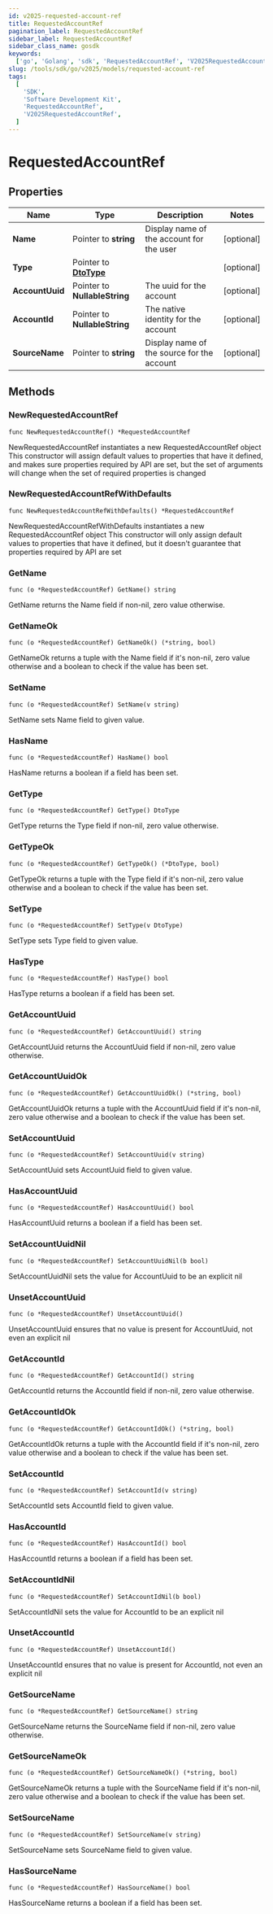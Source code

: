 ```yaml
---
id: v2025-requested-account-ref
title: RequestedAccountRef
pagination_label: RequestedAccountRef
sidebar_label: RequestedAccountRef
sidebar_class_name: gosdk
keywords:
  ['go', 'Golang', 'sdk', 'RequestedAccountRef', 'V2025RequestedAccountRef']
slug: /tools/sdk/go/v2025/models/requested-account-ref
tags:
  [
    'SDK',
    'Software Development Kit',
    'RequestedAccountRef',
    'V2025RequestedAccountRef',
  ]
---
```


# RequestedAccountRef

## Properties

| Name | Type | Description | Notes |
| --- | --- | --- | --- |
| **Name** | Pointer to **string** | Display name of the account for the user | [optional] |
| **Type** | Pointer to [**DtoType**](dto-type) |  | [optional] |
| **AccountUuid** | Pointer to **NullableString** | The uuid for the account | [optional] |
| **AccountId** | Pointer to **NullableString** | The native identity for the account | [optional] |
| **SourceName** | Pointer to **string** | Display name of the source for the account | [optional] |

## Methods

### NewRequestedAccountRef

`func NewRequestedAccountRef() *RequestedAccountRef`

NewRequestedAccountRef instantiates a new RequestedAccountRef object This constructor will assign default values to properties that have it defined, and makes sure properties required by API are set, but the set of arguments will change when the set of required properties is changed

### NewRequestedAccountRefWithDefaults

`func NewRequestedAccountRefWithDefaults() *RequestedAccountRef`

NewRequestedAccountRefWithDefaults instantiates a new RequestedAccountRef object This constructor will only assign default values to properties that have it defined, but it doesn't guarantee that properties required by API are set

### GetName

`func (o *RequestedAccountRef) GetName() string`

GetName returns the Name field if non-nil, zero value otherwise.

### GetNameOk

`func (o *RequestedAccountRef) GetNameOk() (*string, bool)`

GetNameOk returns a tuple with the Name field if it's non-nil, zero value otherwise and a boolean to check if the value has been set.

### SetName

`func (o *RequestedAccountRef) SetName(v string)`

SetName sets Name field to given value.

### HasName

`func (o *RequestedAccountRef) HasName() bool`

HasName returns a boolean if a field has been set.

### GetType

`func (o *RequestedAccountRef) GetType() DtoType`

GetType returns the Type field if non-nil, zero value otherwise.

### GetTypeOk

`func (o *RequestedAccountRef) GetTypeOk() (*DtoType, bool)`

GetTypeOk returns a tuple with the Type field if it's non-nil, zero value otherwise and a boolean to check if the value has been set.

### SetType

`func (o *RequestedAccountRef) SetType(v DtoType)`

SetType sets Type field to given value.

### HasType

`func (o *RequestedAccountRef) HasType() bool`

HasType returns a boolean if a field has been set.

### GetAccountUuid

`func (o *RequestedAccountRef) GetAccountUuid() string`

GetAccountUuid returns the AccountUuid field if non-nil, zero value otherwise.

### GetAccountUuidOk

`func (o *RequestedAccountRef) GetAccountUuidOk() (*string, bool)`

GetAccountUuidOk returns a tuple with the AccountUuid field if it's non-nil, zero value otherwise and a boolean to check if the value has been set.

### SetAccountUuid

`func (o *RequestedAccountRef) SetAccountUuid(v string)`

SetAccountUuid sets AccountUuid field to given value.

### HasAccountUuid

`func (o *RequestedAccountRef) HasAccountUuid() bool`

HasAccountUuid returns a boolean if a field has been set.

### SetAccountUuidNil

`func (o *RequestedAccountRef) SetAccountUuidNil(b bool)`

SetAccountUuidNil sets the value for AccountUuid to be an explicit nil

### UnsetAccountUuid

`func (o *RequestedAccountRef) UnsetAccountUuid()`

UnsetAccountUuid ensures that no value is present for AccountUuid, not even an explicit nil

### GetAccountId

`func (o *RequestedAccountRef) GetAccountId() string`

GetAccountId returns the AccountId field if non-nil, zero value otherwise.

### GetAccountIdOk

`func (o *RequestedAccountRef) GetAccountIdOk() (*string, bool)`

GetAccountIdOk returns a tuple with the AccountId field if it's non-nil, zero value otherwise and a boolean to check if the value has been set.

### SetAccountId

`func (o *RequestedAccountRef) SetAccountId(v string)`

SetAccountId sets AccountId field to given value.

### HasAccountId

`func (o *RequestedAccountRef) HasAccountId() bool`

HasAccountId returns a boolean if a field has been set.

### SetAccountIdNil

`func (o *RequestedAccountRef) SetAccountIdNil(b bool)`

SetAccountIdNil sets the value for AccountId to be an explicit nil

### UnsetAccountId

`func (o *RequestedAccountRef) UnsetAccountId()`

UnsetAccountId ensures that no value is present for AccountId, not even an explicit nil

### GetSourceName

`func (o *RequestedAccountRef) GetSourceName() string`

GetSourceName returns the SourceName field if non-nil, zero value otherwise.

### GetSourceNameOk

`func (o *RequestedAccountRef) GetSourceNameOk() (*string, bool)`

GetSourceNameOk returns a tuple with the SourceName field if it's non-nil, zero value otherwise and a boolean to check if the value has been set.

### SetSourceName

`func (o *RequestedAccountRef) SetSourceName(v string)`

SetSourceName sets SourceName field to given value.

### HasSourceName

`func (o *RequestedAccountRef) HasSourceName() bool`

HasSourceName returns a boolean if a field has been set.
